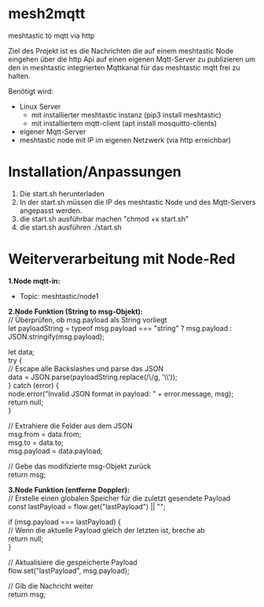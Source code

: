 # mesh2mqtt
meshtastic to mqtt via http

Ziel des Projekt ist es die Nachrichten die auf einem meshtastic Node eingehen über die http Api auf einen eigenen Mqtt-Server zu publizieren um den in meshtastic integrierten Mqttkanal für das meshtastic mqtt frei zu halten.

Benötigt wird:
- Linux Server
  - mit installierter meshtastic instanz (pip3 install meshtastic)
  - mit installiertem mqtt-client (apt install mosquitto-clients)
- eigener Mqtt-Server
- meshtastic node mit IP im eigenen Netzwerk (via http erreichbar)

# Installation/Anpassungen
1. Die start.sh herunterladen
2. In der start.sh müssen die IP des meshtastic Node und des Mqtt-Servers angepasst werden.
3. die start.sh ausführbar machen "chmod +x start.sh"
4. die start.sh ausführen ./start.sh

# Weiterverarbeitung mit Node-Red
**1.Node mqtt-in:**  
- Topic: meshtastic/node1  

**2.Node Funktion (String to msg-Objekt):**  
// Überprüfen, ob msg.payload als String vorliegt  
let payloadString = typeof msg.payload === "string" ? msg.payload : JSON.stringify(msg.payload);  
  
let data;  
try {  
    // Escape alle Backslashes und parse das JSON  
    data = JSON.parse(payloadString.replace(/\\/g, '\\\\'));  
} catch (error) {  
    node.error("Invalid JSON format in payload: " + error.message, msg);  
    return null;  
}  
  
// Extrahiere die Felder aus dem JSON  
msg.from = data.from;  
msg.to = data.to;  
msg.payload = data.payload;  
  
// Gebe das modifizierte msg-Objekt zurück  
return msg;  
  
  
**3.Node Funktion (entferne Doppler):**  
// Erstelle einen globalen Speicher für die zuletzt gesendete Payload  
const lastPayload = flow.get("lastPayload") || "";  
  
if (msg.payload === lastPayload) {  
    // Wenn die aktuelle Payload gleich der letzten ist, breche ab  
    return null;  
}  
  
// Aktualisiere die gespeicherte Payload  
flow.set("lastPayload", msg.payload);  
  
// Gib die Nachricht weiter  
return msg;  



